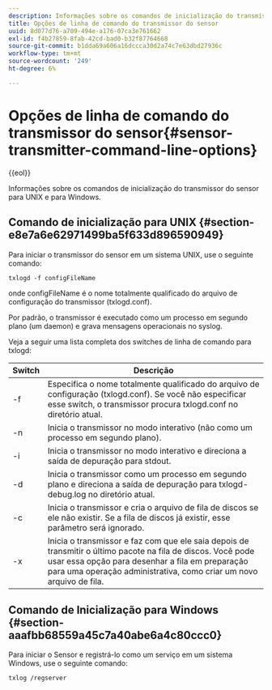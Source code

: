 ```yaml
---
description: Informações sobre os comandos de inicialização do transmissor do sensor para UNIX e para Windows.
title: Opções de linha de comando do transmissor do sensor
uuid: 8d077d76-a709-494e-a176-07ca3e761662
exl-id: f4b27859-8fab-42cd-bad0-b32f87764668
source-git-commit: b1dda69a606a16dccca30d2a74c7e63dbd27936c
workflow-type: tm+mt
source-wordcount: '249'
ht-degree: 6%

---
```


# Opções de linha de comando do transmissor do sensor{#sensor-transmitter-command-line-options}

{{eol}}

Informações sobre os comandos de inicialização do transmissor do sensor para UNIX e para Windows.

## Comando de inicialização para UNIX {#section-e8e7a6e62971499ba5f633d896590949}

Para iniciar o transmissor do sensor em um sistema UNIX, use o seguinte comando:

```
txlogd -f configFileName
```

onde configFileName é o nome totalmente qualificado do arquivo de configuração do transmissor (txlogd.conf).

Por padrão, o transmissor é executado como um processo em segundo plano (um daemon) e grava mensagens operacionais no syslog.

Veja a seguir uma lista completa dos switches de linha de comando para txlogd:

| Switch | Descrição |
|---|---|
| -f | Especifica o nome totalmente qualificado do arquivo de configuração (txlogd.conf). Se você não especificar esse switch, o transmissor procura txlogd.conf no diretório atual. |
| -n | Inicia o transmissor no modo interativo (não como um processo em segundo plano). |
| -i | Inicia o transmissor no modo interativo e direciona a saída de depuração para stdout. |
| -d | Inicia o transmissor como um processo em segundo plano e direciona a saída de depuração para txlogd-debug.log no diretório atual. |
| -c | Inicia o transmissor e cria o arquivo de fila de discos se ele não existir. Se a fila de discos já existir, esse parâmetro será ignorado. |
| -x | Inicia o transmissor e faz com que ele saia depois de transmitir o último pacote na fila de discos. Você pode usar essa opção para desenhar a fila em preparação para uma operação administrativa, como criar um novo arquivo de fila. |

## Comando de Inicialização para Windows {#section-aaafbb68559a45c7a40abe6a4c80ccc0}

Para iniciar o Sensor e registrá-lo como um serviço em um sistema Windows, use o seguinte comando:

```
txlog /regserver
```

